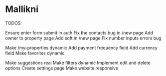 # Mallikni

TODOS:

Ensure enter form submit in auth
Fix the contacts bug in /new page
Add owner to property page
Add sqft in /new page
Fix number inputs errors bug

Make /my-properties dynamic
Add payment frequency field
Add currency field
Make favorites dynamic

Make suggestions real
Make filters dynamic
Implement edit and delete options
Create settings page
Make website responsive
